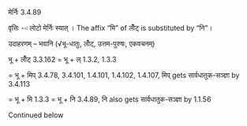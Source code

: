 

 मेर्निः 3.4.89 


वृत्तिः --ः लोटो मेर्निः स्‍यात् । The affix “मि” of लोँट् is substituted by “नि”। 


उदाहरणम् – भवानि (√भू-धातुः, लोँट्, उत्तम-पुरुषः, एकवचनम्) 

भू + लोँट् 3.3.162 = भू + ल् 1.3.2, 1.3.3 

= भू + मिप् 3.4.78, 3.4.101, 1.4.101, 1.4.102, 1.4.107, मिप् gets सार्वधातुक-सञ्ज्ञा by 3.4.113 

= भू + मि 1.3.3 = भू + नि 3.4.89, नि also gets सार्वधातुक-सञ्ज्ञा by 1.1.56 


Continued below 


